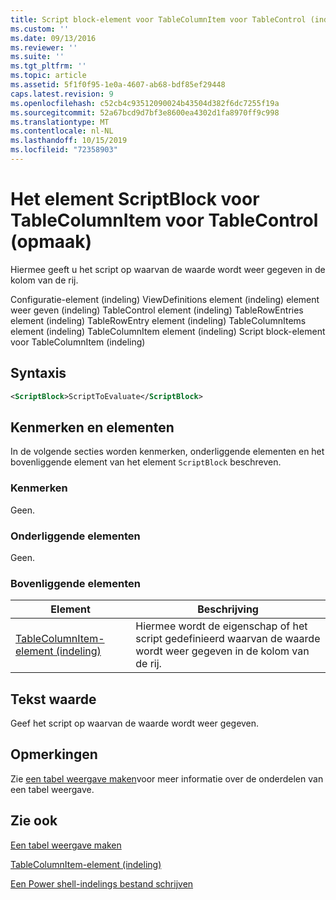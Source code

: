 ```yaml
---
title: Script block-element voor TableColumnItem voor TableControl (indeling) | Microsoft Docs
ms.custom: ''
ms.date: 09/13/2016
ms.reviewer: ''
ms.suite: ''
ms.tgt_pltfrm: ''
ms.topic: article
ms.assetid: 5f1f0f95-1e0a-4607-ab68-bdf85ef29448
caps.latest.revision: 9
ms.openlocfilehash: c52cb4c93512090024b43504d382f6dc7255f19a
ms.sourcegitcommit: 52a67bcd9d7bf3e8600ea4302d1fa8970ff9c998
ms.translationtype: MT
ms.contentlocale: nl-NL
ms.lasthandoff: 10/15/2019
ms.locfileid: "72358903"
---
```

# <a name="scriptblock-element-for-tablecolumnitem-for-tablecontrol-format"></a>Het element ScriptBlock voor TableColumnItem voor TableControl (opmaak)

Hiermee geeft u het script op waarvan de waarde wordt weer gegeven in de kolom van de rij.

Configuratie-element (indeling) ViewDefinitions element (indeling) element weer geven (indeling) TableControl element (indeling) TableRowEntries element (indeling) TableRowEntry element (indeling) TableColumnItems element (indeling) TableColumnItem element (indeling) Script block-element voor TableColumnItem (indeling)

## <a name="syntax"></a>Syntaxis

```xml
<ScriptBlock>ScriptToEvaluate</ScriptBlock>
```

## <a name="attributes-and-elements"></a>Kenmerken en elementen

In de volgende secties worden kenmerken, onderliggende elementen en het bovenliggende element van het element `ScriptBlock` beschreven.

### <a name="attributes"></a>Kenmerken

Geen.

### <a name="child-elements"></a>Onderliggende elementen

Geen.

### <a name="parent-elements"></a>Bovenliggende elementen

|Element|Beschrijving|
|-------------|-----------------|
|[TableColumnItem-element (indeling)](./tablecolumnitem-element-for-tablecolumnitems-for-tablecontrol-format.md)|Hiermee wordt de eigenschap of het script gedefinieerd waarvan de waarde wordt weer gegeven in de kolom van de rij.|

## <a name="text-value"></a>Tekst waarde

Geef het script op waarvan de waarde wordt weer gegeven.

## <a name="remarks"></a>Opmerkingen

Zie [een tabel weergave maken](./creating-a-table-view.md)voor meer informatie over de onderdelen van een tabel weergave.

## <a name="see-also"></a>Zie ook

[Een tabel weergave maken](./creating-a-table-view.md)

[TableColumnItem-element (indeling)](./tablecolumnitem-element-for-tablecolumnitems-for-tablecontrol-format.md)

[Een Power shell-indelings bestand schrijven](./writing-a-powershell-formatting-file.md)
